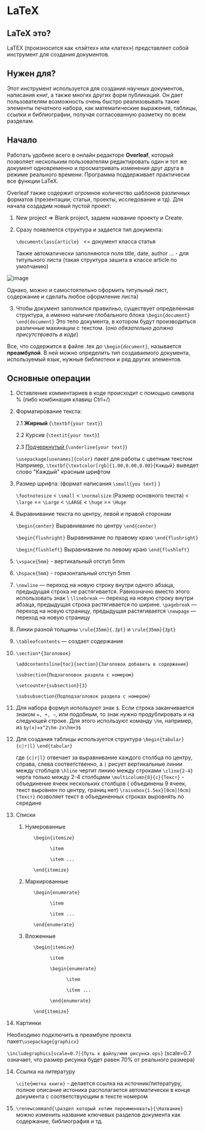 
# LaTeX 

## LaTeX это?
LaTEX (произносится как «лэйтех» или «латех») представляет собой инструмент для создания документов. 

## Нужен для?
Этот инструмент используется для создания научных документов, написания книг, а также многих других форм публикаций. Он дает пользователям возможность очень быстро реализовывать такие элементы печатного набора, как математические выражения, таблицы, ссылки и библиографии, получая согласованную разметку по всем разделам.

## Начало
Работать удобнее всего в онлайн редакторе __Overleaf__, который позволяет нескольким пользователям редактировать один и тот же документ одновременно и просматривать изменения друг друга в режиме реального времени. Программа поддерживает практически все функции LaTeX.

Overleaf также содержит огромное количество шаблонов различных форматов (презентации, статьи, проекты, исследование и тд). 
Для начала создадим новый пустой проект:

1. New project => Blank project, задаем название проекту и Create.
2. Сразу появляется структура и задается тип документа:

      `\documentclass{article} `    <= документ класса статья
      
   Также автоматически заполняются поля title, date, author ... - для титульного листа (такая структура зашита в классе article по умолчанию)

![image](https://user-images.githubusercontent.com/78480759/181357593-14f270cc-46c2-4edf-8b1f-b3b655ddb4b3.png)

Однако, можно и самостоятельно оформить титульный лист, содержание и сделать любое оформление листа) 

3. Чтобы документ заполнился правилньо, существует определенная структура, а именно наличие глобального блока `\begin{document}` `\end{document}`
Это тело документа, в котором будут производиться различные махинации с текстом. (_оно обязательно должно присутствовать в коде_)

Все, что содержится в файле .tex до `\begin{document}`, называется __преамбулой__. В ней можно определить тип создаваемого документа, используемый язык, нужные библиотеки и ряд других элементов. 

## Основные операции 

1. Оставление комментариев в коде происходит с помощью символа % (либо комбинация клавиш Ctrl+/)
2. Форматирование текста:

      2.1 __Жирный__  (`\textbf{your text}`)
     
      2.2 _Курсив_ (`\textit{your text}`)
     
      2.3 <u> Подчеркнутый </u>  (`\underline{your text}`)
   
   `\usepackage[usenames]{color}` пакет для работы с цветным текстом
   Например, `\textbf{\textcolor[rgb]{1.00,0.00,0.00}{Каждый}` выведет слово "Каждый" красным шрифтом
     
3. Размер шрифта: (формат написания `\small{you text}` )
      
      `\footnotesize` < `\small` < `\normalsize` (Размер основного текста) < `\large` == `\Large` < `\LARGE` < `\huge` == `\Huge`
     
4. Выравнивание текста по центру, левой и правой сторонам

      `\begin{center}`
        Выравнивание по центру
      `\end{center}`

      `\begin{flushright}`
       Выравнивание по правому краю
      `\end{flushright}`
      
      `\begin{flushleft}`
        Выравнивание по левому краю
      `\end{flushleft}`
       
4. `\vspace{5mm}` - вертикальный отступ 5mm
5. `\hspace{5mm}` - горизонтальный отступ 5mm
6. `\newline` — переход на новую строку внутри одного абзаца, предыдущая строка не растягивается. Равнозначно вместо этого использовать знак \\ 
   `\linebreak` — переход на новую строку внутри абзаца, предыдущая строка растягивается по ширине.
   `\pagebreak` — переход на новую страницу, предыдущая растягивается
   `\newpage` — переход на новую страницу
 
 7. Линии разной толщины `\rule{35mm}{.3pt}` и `\rule{35mm}{3pt}`
 8. `\tableofcontents` — создает содержание
 9. `\section*{Заголовок}`
 
    `\addcontentsline{toc}{section}{Заголовок добавить в содержание}`
    
    `\subsection{Подзаголовок раздела с номером}`
    
    `\setcounter{subsection}{3}`
    
    `\subsubsection{Подподзаголовок раздела с номером}`
    
  10. Для набора формул используют знак `$`. Если строка заканчивается знаком `=, +, −`, или подобным, то знак нужно продублировать и на следующей строке. Для этого      используют команду `\hm`, например, из `$y(x)=x^2\hm-2x\hm+3$`

  11. Для создания таблицы используется структура 
      `\begin{tabular}{c|r|l}`
      `\end{tabular}`
      
      где `{c|r|l}` отвечает за выравнивание каждого столбца по центру, справа, слева соответственно, а `|` рисует вертикальные линии между стоблцов
      `\hline` чертит линию между строками
      `\cline{2-4}` черта только между 2-4 столбцами
      `\multicolumn{8}{c}{Текст}` - объединение ячеек нескольких столбцов ( объединены 9 ячеек, текст выровнен по центру, границ нет)
      `\raisebox{1.5ex}[0cm][0cm]{Текст}` позволяет текст в объединенных строках выровнять по середине
      
  12. Списки
        1. Нумерованные 
                  
                  \begin{itemize}
                
                        \item 
                  
                        \item ...
                  
                  \end{itemize}
            
            
        3. Маркированные
              
                  \begin{enumerate}
                
                        \item 
                  
                        \item ...
                  
                  \end{enumerate}
              
        5. Вложенные
        
                  \begin{itemize}
                
                        \item 
                  
                        \begin{enumerate}
                
                              \item 
                  
                              \item ...
                  
                        \end{enumerate}
                  
                  \end{itemize}
                  
  13. Картинки 
    
   Необходимо подключить в преамбуле проекта пакет`\usepackage{graphicx}`

  `\includegraphics[scale=0.7]{Путь к файлу/имя рисунка.eps}`  (scale=0.7 означает, что размер рисунка будет равен 70% от реального размера)
  
  14. Ссылка на литературу
        
        `\cite{метка книги}` - делается ссылка на источник/литературу, полное описание истоника располагается автоматически в конце документа с соответствующим в тексте номером
        
   15. `\renewcommand{\раздел который хотим переименовать}{\Название}` можно изменить название ключевых разделов документа как содержание, библиография и тд.
      
      
